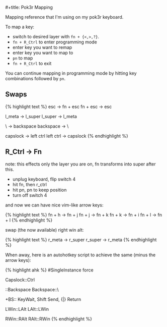 

#+title: Pok3r Mapping


Mapping reference that I'm using on my pok3r keyboard.

To map a key:

- switch to desired layer with `fn + {<,>,?}`. 
- `fn + R_Ctrl` to enter programming mode
- enter key you want to remap 
- enter key you want to map to
- `pn` to map
- `fn + R_Ctrl` to exit

You can continue mapping in programming mode by hitting key combinations followed by `pn`. 

## Swaps

{% highlight text %}
esc -> fn + esc
fn + esc -> esc

l_meta -> l_super 
l_super -> l_meta

\ -> backspace
backspace -> \

capslock -> left ctrl
left ctrl -> capslock
{% endhighlight %}

## R_Ctrl -> Fn

note: this effects only the layer you are on, fn transforms into super after this.

- unplug keyboard, flip switch 4 
- hit fn, then r_ctrl
- hit pn, pn to keep position
- turn off switch 4

and now we can have nice vim-like arrow keys:

{% highlight text %}
fn + h -> fn + j
fn + j -> fn + k
fn + k -> fn + i
fn + l -> fn + l
{% endhighlight %}

swap (the now available) right win alt:

{% highlight text %}
r_meta -> r_super 
r_super -> r_meta
{% endhighlight %}

When away, here is an autohotkey script to achieve the same (minus the arrow keys):

{% highlight ahk %}
#SingleInstance force

Capslock::Ctrl

\::Backspace
Backspace::\

+BS::
 KeyWait, Shift
  Send, {|}
Return

LWin::LAlt
LAlt::LWin

RWin::RAlt
RAlt::RWin
{% endhighlight %}
